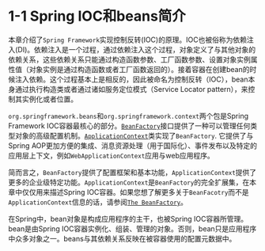 # 1-1 Spring IOC和beans简介

本章介绍了`Spring Framework`实现控制反转\(IOC\)的原理。IOC也被俗称为依赖注入\(DI\)。依赖注入是一个过程，通过依赖注入这个过程，对象定义了与其他对象的依赖关系，这些依赖关系只能通过构造函数参数、工厂函数参数、设置对象实例属性值（对象实例是通过构造函数或者工厂函数返回的）。接着容器在创建bean的时候注入依赖。这个过程基本上是相反的，因此被命名为控制反转（IOC），bean本身通过执行构造类或者通过诸如服务定位模式（Service Locator pattern），来控制其实例化或者位置。

`org.springframework.beans`和`org.springframework.context`两个包是Spring Framework IOC容器最核心的部分。[`BeanFactory`](https://docs.spring.io/spring-framework/docs/5.0.9.RELEASE/javadoc-api/org/springframework/beans/factory/BeanFactory.html)接口提供了一种可以管理任何类型对象的高级配置机制。[`ApplicationContext`](https://docs.spring.io/spring-framework/docs/5.0.9.RELEASE/javadoc-api/org/springframework/context/ApplicationContext.html)类实现了`BeanFactory`. 它提供了与Spring AOP更加方便的集成、消息资源处理（用于国际化）、事件发布以及特定的应用层上下文，例如`WebApplicationContext`应用与web应用程序。

简而言之，`BeanFactory`提供了配置框架和基本功能，`ApplicationContext`提供了更多的企业级特定功能。`ApplicationContext`是`BeanFactory`的完全扩展集，在本章中仅仅用来描述Spring IOC容器。如果您想了解更多关于`BeanFacotry`而不是`ApplicationContext`信息的话，请参阅[`The BeanFactory`](https://docs.spring.io/spring/docs/current/spring-framework-reference/core.html#beans-beanfactory)。

在Spring中，bean对象是构成应用程序的主干，也被Spring IOC容器所管理。bean是由Spring IOC容器实例化、组装、管理的对象。否则，bean只是应用程序中众多对象之一。beans与其依赖关系反映在被容器使用的配置元数据中。

